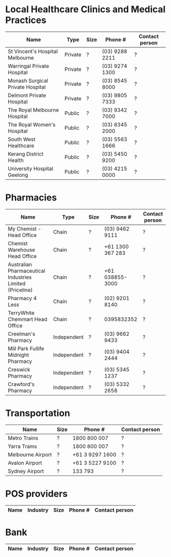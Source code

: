 # Local Healthcare Clinics and Medical Practices

| Name                             | Type    | Size | Phone #        | Contact person |
|----------------------------------|---------|------|----------------|----------------|
| St Vincent's Hospital Melbourne  | Private | ?    | (03) 9288 2211 | ?              |
| Warringal Private Hospital       | Private | ?    | (03) 9274 1300 | ?              |
| Monash Surgical Private Hospital | Private | ?    | (03) 8545 8000 | ?              |
| Delmont Private Hospital         | Private | ?    | (03) 9805 7333 | ?              |
| The Royal Melbourne Hospital     | Public  | ?    | (03) 9342 7000 | ?              |
| The Royal Women's Hospital       | Public  | ?    | (03) 8345 2000 | ?              |
| South West Healthcare            | Public  | ?    | (03) 5563 1666 | ?              |
| Kerang District Health           | Public  | ?    | (03) 5450 9200 | ?              |
| University Hospital Geelong      | Public  | ?    | (03) 4215 0000 | ?              |

# Pharmacies

| Name                                                     | Type        | Size | Phone #          | Contact person |
|----------------------------------------------------------|-------------|------|------------------|----------------|
| My Chemist - Head Office                                 | Chain       | ?    | (03) 9462 9111   | ?              |
| Chemist Warehouse Head Office                            | Chain       | ?    | +61 1300 367 283 | ?              |
| Australian Pharmaceutical Industries Limited (Priceline) | Chain       | ?    | +61 038855-3000  | ?              |
| Pharmacy 4 Less                                          | Chain       | ?    | (02) 9201 8140   | ?              |
| TerryWhite Chemmart Head Office                          | Chain       | ?    | 0395832352       | ?              |
| Creelman's Pharmacy                                      | Independent | ?    | (03) 9662 9433   | ?              |
| Mill Park Fullife Midnight Pharmacy                      | Independent | ?    | (03) 9404 2444   | ?              |
| Creswick Pharmacy                                        | Independent | ?    | (03) 5345 1237   | ?              |
| Crawford's Pharmacy                                      | Independent | ?    | (03) 5332 2658   | ?              |

# Transportation

| Name              | Size | Phone #         | Contact person |
|-------------------|------|-----------------|----------------|
| Metro Trains      | ?    | 1800 800 007    | ?              |
| Yarra Trams       | ?    | 1800 800 007    | ?              |
| Melbourne Airport | ?    | +61 3 9297 1600 | ?              |
| Avalon Airport    | ?    | +61 3 5227 9100 | ?              |
| Sydney Airport    | ?    | 133 793         | ?              |

# POS providers

| Name | Industry | Size | Phone # | Contact person |
|------|----------|------|---------|----------------|


# Bank
| Name | Industry | Size | Phone # | Contact person |
|------|----------|------|---------|----------------|
